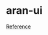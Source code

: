 # aran-ui

[Reference](https://medium.com/simform-engineering/building-a-component-library-with-react-typescript-and-storybook-a-comprehensive-guide-ba189accdaf5)
